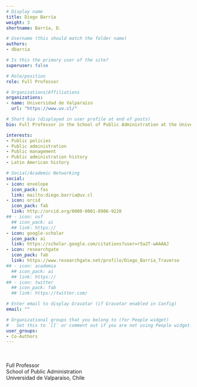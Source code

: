 ```yaml
---
# Display name
title: Diego Barría
weight: 3
shortname: Barría, D.

# Username (this should match the folder name)
authors:
- dbarria

# Is this the primary user of the site?
superuser: false

# Role/position
role: Full Professor

# Organizations/Affiliations
organizations:
- name: Universidad de Valparaíso
  url: "https://www.uv.cl/"

# Short bio (displayed in user profile at end of posts)
bio: Full Professor in the School of Public Administration at the Universidad de Valparaíso, Chile.

interests:
- Public policies
- Public administration
- Public management
- Public administration history
- Latin American history

# Social/Academic Networking
social:
- icon: envelope
  icon_pack: fas
  link: mailto:diego.barria@uv.cl
- icon: orcid
  icon_pack: fab
  link: http://orcid.org/0000-0001-8906-9220
## - icon: osf
  ## icon_pack: ai
  ## link: https://
- icon: google-scholar
  icon_pack: ai
  link: https://scholar.google.com/citations?user=r5a2T-wAAAAJ
- icon: researchgate
  icon_pack: fab
  link: https://www.researchgate.net/profile/Diego_Barria_Traverso
## - icon: academia
  ## icon_pack: ai
  ## link: https://
## - icon: twitter
  ## icon_pack: fab
  ## link: https://twitter.com/

# Enter email to display Gravatar (if Gravatar enabled in Config)
email: ""

# Organizational groups that you belong to (for People widget)
#   Set this to `[]` or comment out if you are not using People widget.
user_groups:
- Co-Authors
---
```


\
\
Full Professor \
School of Public Administration \
Universidad de Valparaíso, Chile
